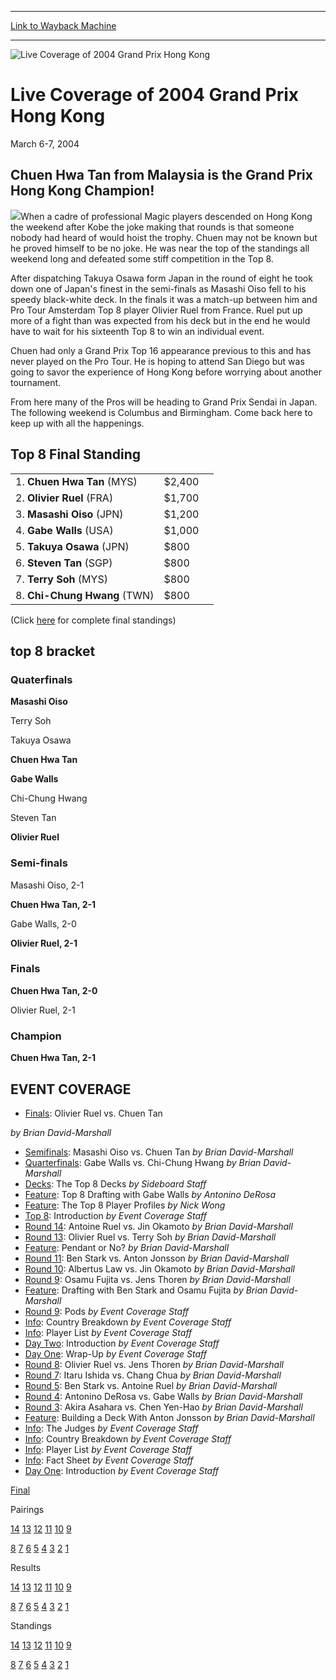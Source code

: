 
---
[Link to Wayback Machine](https://web.archive.org/web/20161101221413/http://magic.wizards.com/en/events/coverage/gphk04)

[_metadata_:description]:- "&#13; Chuen Hwa Tan from Malaysia is the Grand Prix Hong Kong Champion!&#13;"
[_metadata_:generator]:- "Drupal 7 (http://drupal.org)"
[_metadata_:node]:- "558301"
[_metadata_:source]:- "div-block-system-main"
[_metadata_:title]:- "Live Coverage of 2004 Grand Prix Hong Kong"
[_metadata_:wayback_capture_timestamp]:- "2016-11-01 22:14:13"
[_metadata_:wayback_raw_url]:- "https://web.archive.org/web/20161101221413id_/http://magic.wizards.com/en/events/coverage/gphk04"
[_metadata_:wayback_url]:- "http://magic.wizards.com/en/events/coverage/gphk04"
---







![Live Coverage of 2004 Grand Prix Hong Kong](https://media.magic.wizards.com/images/banner/large_1_4.jpg)





Live Coverage of 2004 Grand Prix Hong Kong
==========================================




March 6-7, 2004












Chuen Hwa Tan from Malaysia is the Grand Prix Hong Kong Champion!
-----------------------------------------------------------------


![](https://media.magic.wizards.com/image_legacy_migration/sideboard/images/gphk04/fin.jpg)When a cadre of professional Magic players descended on Hong Kong the weekend after Kobe the joke making that rounds is that someone nobody had heard of would hoist the trophy. Chuen may not be known but he proved himself to be no joke. He was near the top of the standings all weekend long and defeated some stiff competition in the Top 8.


After dispatching Takuya Osawa form Japan in the round of eight he took down one of Japan's finest in the semi-finals as Masashi Oiso fell to his speedy black-white deck. In the finals it was a match-up between him and Pro Tour Amsterdam Top 8 player Olivier Ruel from France. Ruel put up more of a fight than was expected from his deck but in the end he would have to wait for his sixteenth Top 8 to win an individual event.


Chuen had only a Grand Prix Top 16 appearance previous to this and has never played on the Pro Tour. He is hoping to attend San Diego but was going to savor the experience of Hong Kong before worrying about another tournament.


From here many of the Pros will be heading to Grand Prix Sendai in Japan. The following weekend is Columbus and Birmingham. Come back here to keep up with all the happenings.



Top 8 Final Standing
--------------------




|  |  |  |
| --- | --- | --- |
| 1. **Chuen Hwa Tan** (MYS) | $2,400 |
| 2. **Olivier Ruel** (FRA) | $1,700 |
| 3. **Masashi Oiso** (JPN) | $1,200 |
| 4. **Gabe Walls** (USA) | $1,000 |
| 5. **Takuya Osawa** (JPN) | $800 |
| 6. **Steven Tan** (SGP) | $800 |
| 7. **Terry Soh** (MYS) | $800 |
| 8. **Chi-Chung Hwang** (TWN) | $800 |


(Click [here](/en/articles/archive/event-coverage/final-standings-2004-03-07) for complete final standings)



top 8 bracket
-------------





### Quaterfinals





**Masashi Oiso**




Terry Soh






Takuya Osawa




**Chuen Hwa Tan**






**Gabe Walls**




Chi-Chung Hwang






Steven Tan




**Olivier Ruel**







### Semi-finals





Masashi Oiso, 2-1




**Chuen Hwa Tan, 2-1**






Gabe Walls, 2-0




**Olivier Ruel, 2-1**







### Finals





**Chuen Hwa Tan, 2-0**




Olivier Ruel, 2-1







### Champion





**Chuen Hwa Tan, 2-1**









EVENT COVERAGE
--------------



* [Finals](/en/articles/archive/event-coverage/finals-2004-03-07): Olivier Ruel vs. Chuen Tan

 *by Brian David-Marshall*
* [Semifinals](/en/articles/archive/event-coverage/semifinals-2004-03-07): Masashi Oiso vs. Chuen Tan
 *by Brian David-Marshall*
* [Quarterfinals](/en/articles/archive/event-coverage/quarterfinals-2004-03-07): Gabe Walls vs. Chi-Chung Hwang
 *by Brian David-Marshall*
* [Decks](/en/articles/archive/event-coverage/2004-grand-prix-hong-kong-top-8-decks-2004-03-07): The Top 8 Decks
 *by Sideboard Staff*
* [Feature](/en/articles/archive/event-coverage/2004-03-07): Top 8 Drafting with Gabe Walls
 *by Antonino DeRosa*
* [Feature](/en/articles/archive/event-coverage/2004-03-07-0): The Top 8 Player Profiles
 *by Nick Wong*
* [Top 8](/en/articles/archive/event-coverage/top-8-introduction-2004-03-07): Introduction
 *by Event Coverage Staff*
* [Round 14](/en/articles/archive/event-coverage/round-14-feature-match-2004-03-07): Antoine Ruel vs. Jin Okamoto
 *by Brian David-Marshall*
* [Round 13](/en/articles/archive/event-coverage/round-13-feature-match-2004-03-07): Olivier Ruel vs. Terry Soh
 *by Brian David-Marshall*
* [Feature](/en/articles/archive/event-coverage/2004-03-06-0): Pendant or No?
 *by Brian David-Marshall*
* [Round 11](/en/articles/archive/event-coverage/round-11-feature-match-2004-03-06): Ben Stark vs. Anton Jonsson
 *by Brian David-Marshall*
* [Round 10](/en/articles/archive/event-coverage/round-10-feature-match-2004-03-06): Albertus Law vs. Jin Okamoto
 *by Brian David-Marshall*
* [Round 9](/en/articles/archive/event-coverage/round-9-feature-match-2004-03-06): Osamu Fujita vs. Jens Thoren
 *by Brian David-Marshall*
* [Feature](/en/articles/archive/event-coverage/2004-03-06): Drafting with Ben Stark and Osamu Fujita
 *by Brian David-Marshall*
* [Round 9](/en/articles/archive/event-coverage/round-9-pods-2004-03-06): Pods
 *by Event Coverage Staff*
* [Info](/en/articles/archive/event-coverage/day-two-country-breakdown-2004-03-06): Country Breakdown
 *by Event Coverage Staff*
* [Info](/en/articles/archive/event-coverage/day-two-player-list-2004-03-06): Player List
 *by Event Coverage Staff*
* [Day Two](/en/articles/archive/event-coverage/day-two-introduction-2004-03-07): Introduction
 *by Event Coverage Staff*
* [Day One](/en/articles/archive/event-coverage/day-one-wrap-2004-03-06): Wrap-Up
 *by Event Coverage Staff*
* [Round 8](/en/articles/archive/event-coverage/round-8-feature-match-2004-03-06): Olivier Ruel vs. Jens Thoren
 *by Brian David-Marshall*
* [Round 7](/en/articles/archive/event-coverage/round-7-feature-match-2004-03-06): Itaru Ishida vs. Chang Chua
 *by Brian David-Marshall*
* [Round 5](/en/articles/archive/event-coverage/round-5-feature-match-2004-03-06): Ben Stark vs. Antoine Ruel
 *by Brian David-Marshall*
* [Round 4](/en/articles/archive/event-coverage/round-4-feature-match-2004-03-06): Antonino DeRosa vs. Gabe Walls
 *by Brian David-Marshall*
* [Round 3](/en/articles/archive/event-coverage/round-3-feature-match-2004-03-06): Akira Asahara vs. Chen Yen-Hao
 *by Brian David-Marshall*
* [Feature](/en/articles/archive/event-coverage/feature-2004-03-05): Building a Deck With Anton Jonsson
 *by Brian David-Marshall*
* [Info](/en/articles/archive/event-coverage/judges-2004-03-23): The Judges
 *by Event Coverage Staff*
* [Info](/en/articles/archive/event-coverage/day-one-country-breakdown-2004-03-05): Country Breakdown
 *by Event Coverage Staff*
* [Info](/en/articles/archive/event-coverage/day-one-player-list-2004-03-05): Player List
 *by Event Coverage Staff*
* [Info](http://archive.wizards.com/Magic/Magazine/Article.aspx?x=grandprix/hongkong04/facts): Fact Sheet
 *by Event Coverage Staff*
* [Day One](/en/articles/archive/event-coverage/day-one-introduction-2004-03-06): Introduction
 *by Event Coverage Staff*




[Final](/en/articles/archive/event-coverage/final-standings-2004-03-07)




Pairings


[14](/en/articles/archive/event-coverage/round-14-pairings-2004-03-07) [13](/en/articles/archive/event-coverage/round-13-pairings-2004-03-07) [12](/en/articles/archive/event-coverage/round-12-pairings-2004-03-06) [11](/en/articles/archive/event-coverage/round-11-pairings-2004-03-06) [10](/en/articles/archive/event-coverage/round-10-pairings-2004-03-06) [9](/en/articles/archive/event-coverage/round-9-pairings-2004-03-06)


[8](/en/articles/archive/event-coverage/round-8-pairings-2004-03-06) [7](/en/articles/archive/event-coverage/round-7-pairings-2004-03-06) [6](/en/articles/archive/event-coverage/round-6-pairings-2004-03-06) [5](/en/articles/archive/event-coverage/round-5-pairings-2004-03-06) [4](/en/articles/archive/event-coverage/round-4-pairings-2004-03-05) [3](/en/articles/archive/event-coverage/round-3-pairings-2004-03-05) [2](/en/articles/archive/event-coverage/round-2-pairings-2004-03-05) [1](/en/articles/archive/event-coverage/round-1-pairings-2004-03-05)




Results


[14](/en/articles/archive/event-coverage/round-14-results-2004-03-07) [13](/en/articles/archive/event-coverage/round-13-results-2004-03-07) [12](/en/articles/archive/event-coverage/round-12-results-2004-03-07) [11](/en/articles/archive/event-coverage/round-11-results-2004-03-06) [10](/en/articles/archive/event-coverage/round-10-results-2004-03-06) [9](/en/articles/archive/event-coverage/round-9-results-2004-03-06)


[8](/en/articles/archive/event-coverage/round-8-results-2004-03-06) [7](/en/articles/archive/event-coverage/round-7-results-2004-03-06) [6](/en/articles/archive/event-coverage/round-6-results-2004-03-06) [5](/en/articles/archive/event-coverage/round-5-results-2004-03-06) [4](/en/articles/archive/event-coverage/round-4-results-2004-03-06) [3](/en/articles/archive/event-coverage/round-3-results-2004-03-05) [2](/en/articles/archive/event-coverage/round-2-results-2004-03-05) [1](/en/articles/archive/event-coverage/round-1-results-2004-03-05)




Standings


[14](/en/articles/archive/event-coverage/round-14-standings-2004-03-07) [13](/en/articles/archive/event-coverage/round-13-standings-2004-03-07) [12](/en/articles/archive/event-coverage/round-12-standings-2004-03-07) [11](/en/articles/archive/event-coverage/round-11-standings-2004-03-06) [10](/en/articles/archive/event-coverage/round-10-standings-2004-03-06) [9](/en/articles/archive/event-coverage/round-9-standings-2004-03-06)


[8](/en/articles/archive/event-coverage/round-8-standings-2004-03-06) [7](/en/articles/archive/event-coverage/round-7-standings-2004-03-06) [6](/en/articles/archive/event-coverage/round-6-standings-2004-03-06) [5](/en/articles/archive/event-coverage/round-5-standings-2004-03-06) [4](/en/articles/archive/event-coverage/round-4-standings-2004-03-06) [3](/en/articles/archive/event-coverage/round-3-standings-2004-03-05) [2](/en/articles/archive/event-coverage/round-2-standings-2004-03-05) [1](/en/articles/archive/event-coverage/round-1-standings-2004-03-05)





 

